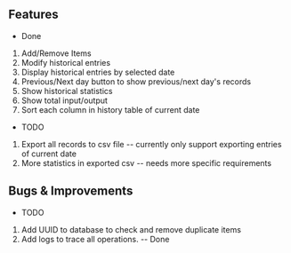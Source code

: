 ## Features
- Done
1. Add/Remove Items
2. Modify historical entries
3. Display historical entries by selected date
4. Previous/Next day button to show previous/next day's records
5. Show historical statistics
6. Show total input/output
7. Sort each column in history table of current date

- TODO
1. Export all records to csv file -- currently only support exporting entries of current date
2. More statistics in exported csv -- needs more specific requirements

## Bugs & Improvements

- TODO
1. Add UUID to database to check and remove duplicate items
2. Add logs to trace all operations. -- Done